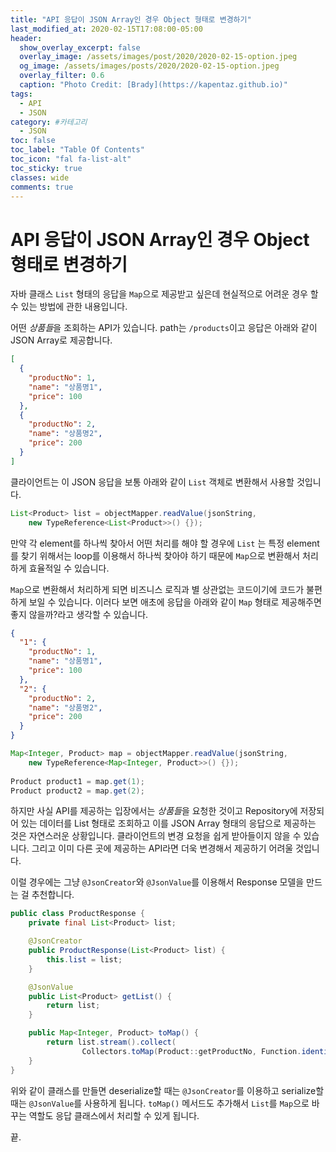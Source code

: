 ```yaml
---
title: "API 응답이 JSON Array인 경우 Object 형태로 변경하기"
last_modified_at: 2020-02-15T17:08:00-05:00
header:
  show_overlay_excerpt: false
  overlay_image: /assets/images/post/2020/2020-02-15-option.jpeg
  og_image: /assets/images/posts/2020/2020-02-15-option.jpeg
  overlay_filter: 0.6
  caption: "Photo Credit: [Brady](https://kapentaz.github.io)"
tags:
  - API
  - JSON
category: #카테고리
  - JSON
toc: false
toc_label: "Table Of Contents"
toc_icon: "fal fa-list-alt"
toc_sticky: true
classes: wide
comments: true
---
```




# API 응답이 JSON Array인 경우 Object 형태로 변경하기

자바 클래스 `List` 형태의 응답을 `Map`으로 제공받고 싶은데 현실적으로 어려운 경우 할 수 있는 방법에 관한 내용입니다.

어떤 *상품들*을 조회하는 API가 있습니다. path는 `/products`이고 응답은 아래와 같이 JSON Array로 제공합니다.
```json
[
  {
    "productNo": 1,
    "name": "상품명1",
    "price": 100
  },
  {
    "productNo": 2,
    "name": "상품명2",
    "price": 200
  }
]
```
클라이언트는 이 JSON 응답을 보통 아래와 같이 `List` 객체로 변환해서 사용할 것입니다.
```java
List<Product> list = objectMapper.readValue(jsonString, 
	new TypeReference<List<Product>>() {});
```
만약 각 element를 하나씩 찾아서 어떤 처리를 해야 할 경우에 `List` 는 특정 element를 찾기 위해서는 loop를 이용해서 하나씩 찾아야 하기 때문에 `Map`으로 변환해서 처리하게 효율적일 수 있습니다.

`Map`으로 변환해서 처리하게 되면 비즈니스 로직과 별 상관없는 코드이기에 코드가 불편하게 보일 수 있습니다. 이러다 보면 애초에 응답을 아래와 같이 `Map` 형태로 제공해주면 좋지 않을까?라고 생각할 수 있습니다. 
```json
{
  "1": {
    "productNo": 1,
    "name": "상품명1",
    "price": 100
  },
  "2": {
    "productNo": 2,
    "name": "상품명2",
    "price": 200
  }
}
```
```java
Map<Integer, Product> map = objectMapper.readValue(jsonString,  
	new TypeReference<Map<Integer, Product>>() {});  
  
Product product1 = map.get(1);  
Product product2 = map.get(2);
```
하지만 사실 API를 제공하는 입장에서는 *상품들*을 요청한 것이고 Repository에 저장되어 있는 데이터를 List 형태로 조회하고 이를 JSON Array 형태의 응답으로 제공하는 것은 자연스러운 상황입니다. 클라이언트의 변경 요청을 쉽게 받아들이지 않을 수 있습니다. 그리고 이미 다른 곳에 제공하는 API라면 더욱 변경해서 제공하기 어려울 것입니다. 

이럴 경우에는 그냥 `@JsonCreator`와 `@JsonValue`를 이용해서 Response 모델을 만드는 걸 추천합니다. 
```java
public class ProductResponse {
    private final List<Product> list;

    @JsonCreator
    public ProductResponse(List<Product> list) {
        this.list = list;
    }

    @JsonValue
    public List<Product> getList() {
        return list;
    }

    public Map<Integer, Product> toMap() {
        return list.stream().collect(
                Collectors.toMap(Product::getProductNo, Function.identity()));
    }
}
```
위와 같이 클래스를 만들면 deserialize할 때는 `@JsonCreator`를 이용하고 serialize할 때는 `@JsonValue`를 사용하게 됩니다. `toMap()` 메서드도 추가해서 `List`를 `Map`으로 바꾸는 역할도 응답 클래스에서 처리할 수 있게 됩니다.

끝. 
